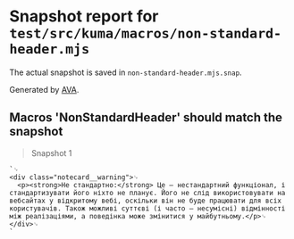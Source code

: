 # Snapshot report for `test/src/kuma/macros/non-standard-header.mjs`

The actual snapshot is saved in `non-standard-header.mjs.snap`.

Generated by [AVA](https://avajs.dev).

## Macros 'NonStandardHeader' should match the snapshot

> Snapshot 1

    `␊
    <div class="notecard__warning">␊
      <p><strong>Не стандартно:</strong> Це — нестандартний функціонал, і стандартизувати його ніхто не планує. Його не слід використовувати на вебсайтах у відкритому вебі, оскільки він не буде працювати для всіх користувачів. Також можливі суттєві (і часто — несумісні) відмінності між реалізаціями, а поведінка може змінитися у майбутньому.</p>␊
    </div>␊
    `

